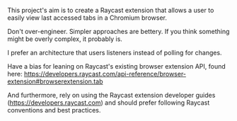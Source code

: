 This project's aim is to create a Raycast extension that allows a user to easily view last accessed tabs in a Chromium browser. 

Don't over-engineer. Simpler approaches are bettery. If you think something might be overly complex, it probably is.

I prefer an architecture that users listeners instead of polling for changes.

Have a bias for leaning on Raycast's existing browser extension API, found here: https://developers.raycast.com/api-reference/browser-extension#browserextension.tab

And furthermore, rely on using the Raycast extension developer guides (https://developers.raycast.com) and should prefer following Raycast conventions and best practices.
